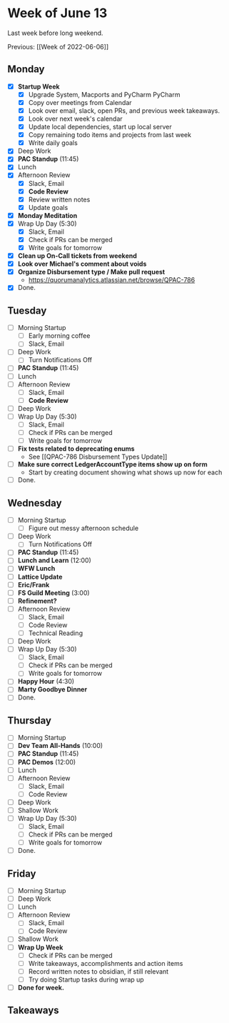 # Week of June 13
Last week before long weekend.

Previous: [[Week of 2022-06-06]]

## Monday
- [x] **Startup Week**
	- [x] Upgrade System, Macports and PyCharm PyCharm
	- [x] Copy over meetings from Calendar
	- [x] Look over email, slack, open PRs, and previous week takeaways.
	- [x] Look over next week's calendar
	- [x] Update local dependencies, start up local server
	- [x] Copy remaining todo items and projects from last week
	- [x] Write daily goals
- [x] Deep Work
- [x] **PAC Standup** (11:45)
- [x] Lunch
- [x] Afternoon Review
	- [x] Slack, Email
	- [x] **Code Review**
	- [x] Review written notes
	- [x] Update goals
- [x] **Monday Meditation**
- [x] Wrap Up Day (5:30)
	- [x] Slack, Email
	- [x] Check if PRs can be merged
	- [x] Write goals for tomorrow
- [x] **Clean up On-Call tickets from weekend**
- [x] **Look over Michael's comment about voids**
- [x] **Organize Disbursement type / Make pull request**
	- https://quorumanalytics.atlassian.net/browse/QPAC-786
- [x] Done.

## Tuesday
- [ ] Morning Startup
	- [ ] Early morning coffee
	- [ ] Slack, Email
- [ ] Deep Work
	- [ ] Turn Notifications Off
- [ ] **PAC Standup** (11:45)
- [ ] Lunch
- [ ] Afternoon Review
	- [ ] Slack, Email
	- [ ] **Code Review**
- [ ] Deep Work
- [ ] Wrap Up Day (5:30)
	- [ ] Slack, Email
	- [ ] Check if PRs can be merged
	- [ ] Write goals for tomorrow
- [ ] **Fix tests related to deprecating enums**
	- See [[QPAC-786 Disbursement Types Update]]
- [ ] **Make sure correct LedgerAccountType items show up on form**
	- Start by creating document showing what shows up now for each
- [ ] Done.

## Wednesday
- [ ] Morning Startup
	- [ ] Figure out messy afternoon schedule
- [ ] Deep Work
	- [ ] Turn Notifications Off
- [ ] **PAC Standup** (11:45)
- [ ] **Lunch and Learn** (12:00)
- [ ] **WFW Lunch**
- [ ] **Lattice Update**
- [ ] **Eric/Frank**
- [ ] **FS Guild Meeting** (3:00)
- [ ] **Refinement?**
- [ ] Afternoon Review
	- [ ] Slack, Email
	- [ ] Code Review
	- [ ] Technical Reading
- [ ] Deep Work
- [ ] Wrap Up Day (5:30)
	- [ ] Slack, Email
	- [ ] Check if PRs can be merged
	- [ ] Write goals for tomorrow
- [ ] **Happy Hour** (4:30)
- [ ] **Marty Goodbye Dinner**
- [ ] Done.

## Thursday
 - [ ] Morning Startup
 - [ ] **Dev Team All-Hands** (10:00)
 - [ ] **PAC Standup** (11:45)
 - [ ] **PAC Demos** (12:00)
 - [ ] Lunch
 - [ ] Afternoon Review
	 - [ ] Slack, Email
	 - [ ] Code Review
 - [ ] Deep Work
 - [ ] Shallow Work
 - [ ] Wrap Up Day (5:30)
	- [ ] Slack, Email
	- [ ] Check if PRs can be merged
	- [ ] Write goals for tomorrow
- [ ] Done.

## Friday
 - [ ] Morning Startup
 - [ ] Deep Work
 - [ ] Lunch
 - [ ] Afternoon Review
	 - [ ] Slack, Email
	 - [ ] Code Review
 - [ ] Shallow Work
 - [ ] **Wrap Up Week**
	 - [ ] Check if PRs can be merged
	 - [ ] Write takeaways, accomplishments and action items
	 - [ ] Record written notes to obsidian, if still relevant
	 - [ ] Try doing Startup tasks during wrap up
 - [ ] **Done for week.**

## Takeaways